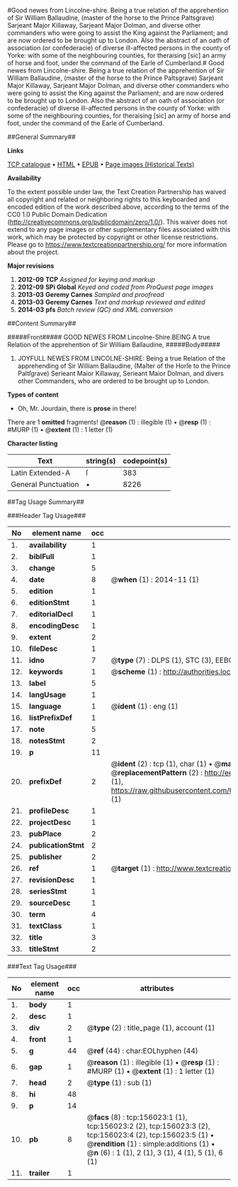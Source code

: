 #Good newes from Lincolne-shire. Being a true relation of the apprehention of Sir William Ballaudine, (master of the horse to the Prince Paltsgrave) Sarjeant Major Killaway, Sarjeant Major Dolman, and diverse other commanders who were going to assist the King against the Parliament; and are now ordered to be brought up to London. Also the abstract of an oath of association (or confederacie) of diverse ill-affected persons in the county of Yorke: with some of the neighbouring counties, for theraising [sic] an army of horse and foot, under the command of the Earle of Cumberland.#
Good newes from Lincolne-shire. Being a true relation of the apprehention of Sir William Ballaudine, (master of the horse to the Prince Paltsgrave) Sarjeant Major Killaway, Sarjeant Major Dolman, and diverse other commanders who were going to assist the King against the Parliament; and are now ordered to be brought up to London. Also the abstract of an oath of association (or confederacie) of diverse ill-affected persons in the county of Yorke: with some of the neighbouring counties, for theraising [sic] an army of horse and foot, under the command of the Earle of Cumberland.

##General Summary##

**Links**

[TCP catalogue](http://www.ota.ox.ac.uk/tcp/)  • 
[HTML](http://tei.it.ox.ac.uk/tcp/Texts-HTML/free/A85/A85355.html)  • 
[EPUB](http://tei.it.ox.ac.uk/tcp/Texts-EPUB/free/A85/A85355.epub) • 
[Page images (Historical Texts)](https://historicaltexts.jisc.ac.uk/eebo-99871529e)

**Availability**

To the extent possible under law, the Text Creation Partnership has waived all copyright and related or neighboring rights to this keyboarded and encoded edition of the work described above, according to the terms of the CC0 1.0 Public Domain Dedication (http://creativecommons.org/publicdomain/zero/1.0/). This waiver does not extend to any page images or other supplementary files associated with this work, which may be protected by copyright or other license restrictions. Please go to https://www.textcreationpartnership.org/ for more information about the project.

**Major revisions**

1. __2012-09__ __TCP__ *Assigned for keying and markup*
1. __2012-09__ __SPi Global__ *Keyed and coded from ProQuest page images*
1. __2013-03__ __Geremy Carnes__ *Sampled and proofread*
1. __2013-03__ __Geremy Carnes__ *Text and markup reviewed and edited*
1. __2014-03__ __pfs__ *Batch review (QC) and XML conversion*

##Content Summary##

#####Front#####
GOOD NEWES FROM Lincolne-Shire.BEING A true Relation of the apprehention of Sir William Ballaudine, 
#####Body#####

1. JOYFULL NEWES FROM LINCOLNE-SHIRE: Being a true Relation of the apprehending of Sir William Ballaudine, (Maſter of the Horſe to the Prince Paltſgrave) Serieant Maior Killaway, Serieant Maior Dolman, and divers other Commanders, who are ordered to be brought up to London.

**Types of content**

  * Oh, Mr. Jourdain, there is **prose** in there!

There are 1 **omitted** fragments! 
 @__reason__ (1) : illegible (1)  •  @__resp__ (1) : #MURP (1)  •  @__extent__ (1) : 1 letter (1)

**Character listing**


|Text|string(s)|codepoint(s)|
|---|---|---|
|Latin Extended-A|ſ|383|
|General Punctuation|•|8226|

##Tag Usage Summary##

###Header Tag Usage###

|No|element name|occ|attributes|
|---|---|---|---|
|1.|__availability__|1||
|2.|__biblFull__|1||
|3.|__change__|5||
|4.|__date__|8| @__when__ (1) : 2014-11 (1)|
|5.|__edition__|1||
|6.|__editionStmt__|1||
|7.|__editorialDecl__|1||
|8.|__encodingDesc__|1||
|9.|__extent__|2||
|10.|__fileDesc__|1||
|11.|__idno__|7| @__type__ (7) : DLPS (1), STC (3), EEBO-CITATION (1), PROQUEST (1), VID (1)|
|12.|__keywords__|1| @__scheme__ (1) : http://authorities.loc.gov/ (1)|
|13.|__label__|5||
|14.|__langUsage__|1||
|15.|__language__|1| @__ident__ (1) : eng (1)|
|16.|__listPrefixDef__|1||
|17.|__note__|5||
|18.|__notesStmt__|2||
|19.|__p__|11||
|20.|__prefixDef__|2| @__ident__ (2) : tcp (1), char (1)  •  @__matchPattern__ (2) : ([0-9\-]+):([0-9IVX]+) (1), (.+) (1)  •  @__replacementPattern__ (2) : http://eebo.chadwyck.com/downloadtiff?vid=$1&page=$2 (1), https://raw.githubusercontent.com/textcreationpartnership/Texts/master/tcpchars.xml#$1 (1)|
|21.|__profileDesc__|1||
|22.|__projectDesc__|1||
|23.|__pubPlace__|2||
|24.|__publicationStmt__|2||
|25.|__publisher__|2||
|26.|__ref__|1| @__target__ (1) : http://www.textcreationpartnership.org/docs/. (1)|
|27.|__revisionDesc__|1||
|28.|__seriesStmt__|1||
|29.|__sourceDesc__|1||
|30.|__term__|4||
|31.|__textClass__|1||
|32.|__title__|3||
|33.|__titleStmt__|2||


###Text Tag Usage###

|No|element name|occ|attributes|
|---|---|---|---|
|1.|__body__|1||
|2.|__desc__|1||
|3.|__div__|2| @__type__ (2) : title_page (1), account (1)|
|4.|__front__|1||
|5.|__g__|44| @__ref__ (44) : char:EOLhyphen (44)|
|6.|__gap__|1| @__reason__ (1) : illegible (1)  •  @__resp__ (1) : #MURP (1)  •  @__extent__ (1) : 1 letter (1)|
|7.|__head__|2| @__type__ (1) : sub (1)|
|8.|__hi__|48||
|9.|__p__|14||
|10.|__pb__|8| @__facs__ (8) : tcp:156023:1 (1), tcp:156023:2 (2), tcp:156023:3 (2), tcp:156023:4 (2), tcp:156023:5 (1)  •  @__rendition__ (1) : simple:additions (1)  •  @__n__ (6) : 1 (1), 2 (1), 3 (1), 4 (1), 5 (1), 6 (1)|
|11.|__trailer__|1||
